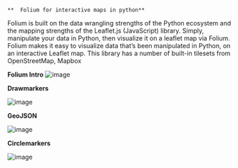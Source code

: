                                                                                   **  Folium for interactive maps in python**

Folium is built on the data wrangling strengths of the Python ecosystem and the mapping strengths of the Leaflet.js (JavaScript) library. Simply, manipulate your data in Python, then visualize it on a leaflet map via Folium. Folium makes it easy to visualize data that’s been manipulated in Python, on an interactive Leaflet map. This library has a number of built-in tilesets from OpenStreetMap, Mapbox

**Folium Intro**
![image](https://github.com/user-attachments/assets/d243abd5-1a78-403f-9a49-d6ae201ed8e2)

**Drawmarkers**

![image](https://github.com/user-attachments/assets/89257aa8-0707-4d1b-b66e-edd98057aefc)

**GeoJSON**

![image](https://github.com/user-attachments/assets/edda395d-35bd-410f-9b70-de60e510f2b7)


**Circlemarkers**

![image](https://github.com/user-attachments/assets/0b2dd199-7c8c-4968-a62d-920444329967)



